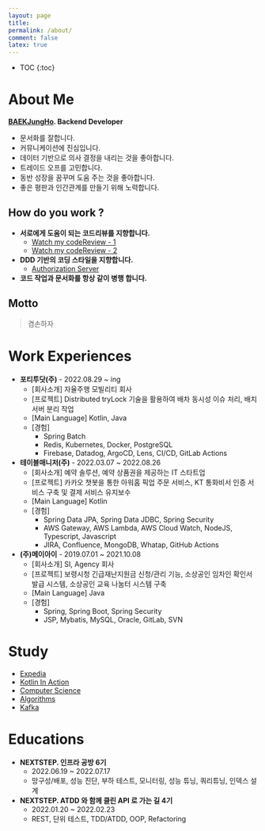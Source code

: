 ```yaml
---
layout: page
title:
permalink: /about/
comment: false
latex: true
---
```

* TOC
{:toc}

# About Me

__[BAEKJungHo](https://github.com/BAEKJungHo). Backend Developer__

- 문서화를 잘합니다.
- 커뮤니케이션에 진심입니다.
- 데이터 기반으로 의사 결정을 내리는 것을 좋아합니다.
- 트레이드 오프를 고민합니다.
- 동반 성장을 꿈꾸며 도움 주는 것을 좋아합니다.
- 좋은 평판과 인간관계를 만들기 위해 노력합니다.

## How do you work ?

- __서로에게 도움이 되는 코드리뷰를 지향합니다.__
  - [Watch my codeReview - 1](https://github.com/cIonecoder/expedia/pull/25)
  - [Watch my codeReview - 2](https://github.com/cIonecoder/expedia/pull/45)
- __DDD 기반의 코딩 스타일을 지향합니다.__
  - [Authorization Server](https://github.com/asterlsker/housepit-auth-server/tree/dev)
- __코드 작업과 문서화를 항상 같이 병행 합니다.__

## Motto

> 겸손하자

# Work Experiences

- __포티투닷(주)__ - 2022.08.29 ~ ing
  - [회사소개] 자율주행 모빌리티 회사
  - [프로젝트] Distributed tryLock 기술을 활용하여 배차 동시성 이슈 처리, 배치 서버 분리 작업
  - [Main Language] Kotlin, Java
  - [경험]
    - Spring Batch
    - Redis, Kubernetes, Docker, PostgreSQL
    - Firebase, Datadog, ArgoCD, Lens, CI/CD, GitLab Actions
- __테이블매니저(주)__ - 2022.03.07 ~ 2022.08.26
  - [회사소개] 예약 솔루션, 예약 상품권을 제공하는 IT 스타트업
  - [프로젝트] 카카오 챗봇을 통한 아워홈 픽업 주문 서비스, KT 통화비서 인증 서비스 구축 및 결제 서비스 유지보수
  - [Main Language] Kotlin
  - [경험]
    - Spring Data JPA, Spring Data JDBC, Spring Security
    - AWS Gateway, AWS Lambda, AWS Cloud Watch, NodeJS, Typescript, Javascript
    - JIRA, Confluence, MongoDB, Whatap, GitHub Actions
- __(주)메이아이__ - 2019.07.01 ~ 2021.10.08
  - [회사소개] SI, Agency 회사
  - [프로젝트] 보령시청 긴급재난지원금 신청/관리 기능, 소상공인 임차인 확인서 발급 시스템, 소상공인 교육 나눔터 시스템 구축
  - [Main Language] Java
  - [경험]
    - Spring, Spring Boot, Spring Security
    - JSP, Mybatis, MySQL, Oracle, GitLab, SVN

# Study

- [Expedia](https://github.com/cIonecoder/expedia)
- [Kotlin In Action](https://github.com/kotlint/kotlin-in-action)
- [Computer Science](https://github.com/NKLCWDT/cs)
- [Algorithms](https://github.com/NKLCWDT/algorithms)
- [Kafka](https://github.com/asterlsker/kafka)

# Educations

- __NEXTSTEP. 인프라 공방 6기__
  - 2022.06.19 ~ 2022.07.17
  - 망구성/배포, 성능 진단, 부하 테스트, 모니터링, 성능 튜닝, 쿼리튜닝, 인덱스 설계
- __NEXTSTEP. ATDD 와 함께 클린 API 로 가는 길 4기__
    - 2022.01.20 ~ 2022.02.23
    - REST, 단위 테스트, TDD/ATDD, OOP, Refactoring

